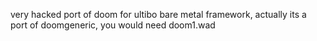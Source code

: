very hacked port of doom for ultibo bare metal framework, actually its
a port of doomgeneric, you would need doom1.wad
